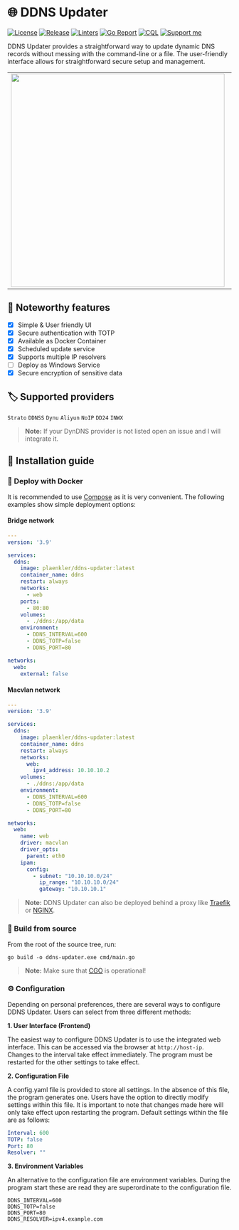 # 🌐 DDNS Updater

[![License](https://img.shields.io/badge/License-BSD_3--Clause-blue.svg)](https://opensource.org/licenses/BSD-3-Clause)
[![Release](https://img.shields.io/badge/Calver-YY.WW.REVISION-22bfda.svg)](https://calver.org/)
[![Linters](https://github.com/plaenkler/ddns-updater/actions/workflows/linters.yml/badge.svg)](https://github.com/plaenkler/ddns-updater/actions/workflows/linters.yml)
[![Go Report](https://goreportcard.com/badge/github.com/plaenkler/ddns-updater)](https://goreportcard.com/report/github.com/plaenkler/ddns-updater)
[![CQL](https://github.com/plaenkler/ddns-updater/workflows/CodeQL/badge.svg)](https://github.com/plaenkler/ddns-updater)
[![Support me](https://img.shields.io/badge/Support%20me%20%E2%98%95-orange.svg)](https://www.buymeacoffee.com/Plaenkler)

DDNS Updater provides a straightforward way to update dynamic DNS records without messing with the command-line or a file.
The user-friendly interface allows for straightforward secure setup and management.

<table>
  <tr>
    <td><img src="https://user-images.githubusercontent.com/60503970/219900612-b4d7d3c4-7e0a-4dca-bc73-63c4822c5133.png" width="480"/></td>
    <td><img src="https://user-images.githubusercontent.com/60503970/219900611-dfaa9c4b-13ac-4fc4-b7ca-1cdae47961a9.png" width="480"/></td>
  </tr>
</table>

## 🎯 Noteworthy features

- [x] Simple & User friendly UI
- [x] Secure authentication with TOTP
- [x] Available as Docker Container
- [x] Scheduled update service
- [x] Supports multiple IP resolvers
- [ ] Deploy as Windows Service
- [x] Secure encryption of sensitive data

## 🏷️ Supported providers

`Strato` `DDNSS` `Dynu` `Aliyun` `NoIP` `DD24` `INWX`

> **Note:** If your DynDNS provider is not listed open an issue and I will integrate it.

## 📜 Installation guide

### 🐋 Deploy with Docker

It is recommended to use [Compose](https://docs.docker.com/compose/) as it is very convenient. The following examples show simple deployment options:

#### Bridge network

```yaml
---
version: '3.9'

services:
  ddns:
    image: plaenkler/ddns-updater:latest
    container_name: ddns
    restart: always
    networks:
      - web
    ports:
      - 80:80
    volumes:
      - ./ddns:/app/data
    environment:
      - DDNS_INTERVAL=600
      - DDNS_TOTP=false
      - DDNS_PORT=80

networks:
  web:
    external: false
```

#### Macvlan network

```yaml
---
version: '3.9'

services:
  ddns:
    image: plaenkler/ddns-updater:latest
    container_name: ddns
    restart: always
    networks:
      web:
        ipv4_address: 10.10.10.2
    volumes:
      - ./ddns:/app/data
    environment:
      - DDNS_INTERVAL=600
      - DDNS_TOTP=false
      - DDNS_PORT=80

networks:
  web:
    name: web
    driver: macvlan
    driver_opts:
      parent: eth0
    ipam:
      config:
        - subnet: "10.10.10.0/24"
          ip_range: "10.10.10.0/24"
          gateway: "10.10.10.1"
```

> **Note:** DDNS Updater can also be deployed behind a proxy like [Traefik](https://doc.traefik.io/traefik/) or [NGINX](https://www.nginx.com/).

### 📄 Build from source

From the root of the source tree, run:

```text
go build -o ddns-updater.exe cmd/main.go
```

> **Note:** Make sure that [CGO](https://gist.github.com/Plaenkler/0c319b89fbc884a928612b7fdef97fbd) is operational!


### ⚙️ Configuration

Depending on personal preferences, there are several ways to configure DDNS Updater. Users can select from three different methods:

**1. User Interface (Frontend)**

The easiest way to configure DDNS Updater is to use the integrated web interface. This can be accessed via the browser at `http://host-ip`.
Changes to the interval take effect immediately. The program must be restarted for the other settings to take effect.

**2. Configuration File**

A config.yaml file is provided to store all settings. In the absence of this file, the program generates one. Users have the option to directly modify settings within this file. It is important to note that changes made here will only take effect upon restarting the program. Default settings within the file are as follows:

```yaml
Interval: 600
TOTP: false
Port: 80
Resolver: ""
```

**3. Environment Variables**

An alternative to the configuration file are environment variables. During the program start these are read they are superordinate to the configuration file.

```text
DDNS_INTERVAL=600
DDNS_TOTP=false
DDNS_PORT=80
DDNS_RESOLVER=ipv4.example.com
```